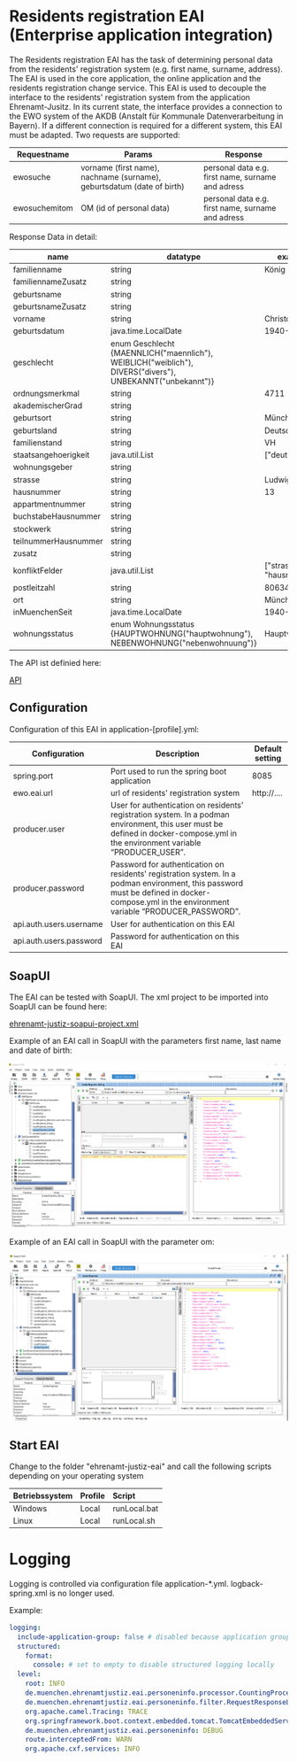 # Residents registration EAI (Enterprise application integration)

The Residents registration EAI has the task of determining personal data from the residents' registration system (e.g. first name, surname, address). The EAI is used in the core application, the online application and the residents registration change service. This EAI is used to decouple the interface to the residents' registration system from the application Ehrenamt-Jusitz. In its current state, the interface provides a connection to the EWO system of the AKDB (Anstalt für Kommunale Datenverarbeitung in Bayern). If a different connection is required for a different system, this EAI must be adapted. Two requests are supported:

| Requestname | Params | Response |
| ------------- | ------------- | ------------- |
| ewosuche  | vorname (first name), nachname (surname), geburtsdatum (date of birth) | personal data e.g. first name, surname and adress |
| ewosuchemitom | OM (id of personal data) | personal data e.g. first name, surname and adress |

Response Data in detail:

| name | datatype | example |
| ------------- | ------------- | ------------- |
| familienname | string | König |
| familiennameZusatz | string | |
| geburtsname | string | |
| geburtsnameZusatz | string | |
| vorname | string | Christopher |
| geburtsdatum | java.time.LocalDate | 1940-03-10 |
| geschlecht | enum Geschlecht {MAENNLICH("maennlich"), WEIBLICH("weiblich"), DIVERS("divers"), UNBEKANNT("unbekannt")} | |
| ordnungsmerkmal | string | 4711 |
| akademischerGrad | string | |
| geburtsort | string | München |
| geburtsland | string | Deutschland |
| familienstand | string | VH |
| staatsangehoerigkeit | java.util.List<String> | ["deutsch"] |
| wohnungsgeber | string | |
| strasse | string | Ludwigstr. |
| hausnummer | string  | 13 |
| appartmentnummer | string | |
| buchstabeHausnummer | string | |
| stockwerk | string | |
| teilnummerHausnummer | string | |
| zusatz | string | |
| konfliktFelder  | java.util.List<String>  | ["strasse", "hausnummer"] |
| postleitzahl | string | 80634 |
| ort | string | München |
| inMuenchenSeit | java.time.LocalDate | 1940-03-10 |
| wohnungsstatus | enum Wohnungsstatus {HAUPTWOHNUNG("hauptwohnung"), NEBENWOHNUNG("nebenwohnuung")} | Hauptwohnung |

The API ist definied here:

[API](https://github.com/it-at-m/ehrenamt-justiz/tree/main/ehrenamt-justiz-api/src/main/java/de/muenchen/ehrenamtjustiz/api)

## Configuration

Configuration of this EAI in application-[profile].yml:

| Configuration | Description                                                                                                                                                                                          | Default setting |
| ------------- |------------------------------------------------------------------------------------------------------------------------------------------------------------------------------------------------------| ------------- |
| spring.port | Port used to run the spring boot application                                                                                                                                                         | 8085 |
| ewo.eai.url | url of residents' registration system                                                                                                                                                                | http://.... |
| producer.user | User for authentication on residents' registration system.  In a podman environment, this user must be defined in docker-compose.yml in the environment variable “PRODUCER_USER”.            |  |
| producer.password | Password for authentication on residents' registration system. In a podman environment, this password must be defined in docker-compose.yml in the environment variable “PRODUCER_PASSWORD”. |  |
| api.auth.users.username | User for authentication on this EAI                                                                                                                                                                  |  |
| api.auth.users.password | Password for authentication on this EAI                                                                                                                                                              |  |

## SoapUI

The EAI can be tested with SoapUI. The xml project to be imported into SoapUI can be found here:

[ehrenamt-justiz-soapui-project.xml](https://github.com/it-at-m/ehrenamt-justiz/blob/main/ehrenamt-justiz-eai/src/test/resources/ehrenamt-justiz-soapui-project.xml)

Example of an EAI call in SoapUI with the parameters first name, last name and date of birth:

![SoapUI ewosuche Docker example](../docs/images/SoapUI_ewosuche_docker.PNG)

Example of an EAI call in SoapUI with the parameter om:

![SoapUI ewosuchemitom Docker example](../docs/images/SoapUI_ewosuchemitom_docker.PNG)

## Start EAI
Change to the folder "ehrenamt-justiz-eai" and call the following scripts depending on your operating system

| Betriebssystem | Profile            |  Script                 |
|:---------------|:-------------------|:------------------------|
| Windows        | Local              | runLocal.bat            |
| Linux          | Local              | runLocal.sh             |

# Logging

Logging is controlled via configuration file application-*.yml. logback-spring.xml is no longer used.

Example:

```yaml
logging:
  include-application-group: false # disabled because application group is only relevant when deployed
  structured:
    format:
      console: # set to empty to disable structured logging locally
  level:
    root: INFO
    de.muenchen.ehrenamtjustiz.eai.personeninfo.processor.CountingProcessor: TRACE
    de.muenchen.ehrenamtjustiz.eai.personeninfo.filter.RequestResponseLoggingFilter: DEBUG
    org.apache.camel.Tracing: TRACE
    org.springframework.boot.context.embedded.tomcat.TomcatEmbeddedServletContainer: INFO
    de.muenchen.ehrenamtjustiz.eai.personeninfo: DEBUG
    route.interceptedFrom: WARN
    org.apache.cxf.services: INFO
```

